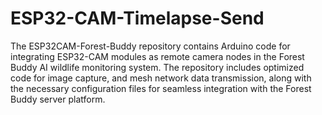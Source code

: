 # ESP32-CAM-Timelapse-Send
The ESP32CAM-Forest-Buddy repository contains Arduino code for integrating ESP32-CAM modules as remote camera nodes in the Forest Buddy AI wildlife monitoring system. The repository includes optimized code for image capture, and mesh network data transmission, along with the necessary configuration files for seamless integration with the Forest Buddy server platform.
